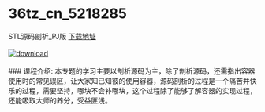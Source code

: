 # 36tz_cn_5218285
STL源码剖析_PJ版
[下载地址](http://www.36tz.cn/article/5218285 "下载地址")
<br/></br>[![download](http://36tz.cn/muke_img/2021_02_1-18-300x183.png "下载地址")](http://www.36tz.cn/article/5218285 "下载地址")
<br/></br>### 课程介绍:
本专题的学习主要以剖析源码为主，除了剖析源码，还需指出容器使用时的常见误区，让大家知已知彼的使用容器，源码剖析的过程是一个痛苦并快乐的过程，需要坚持，哪块不会补哪块，这个过程除了能够了解容器的实现过程，还能吸取大师的养分，受益匪浅。

